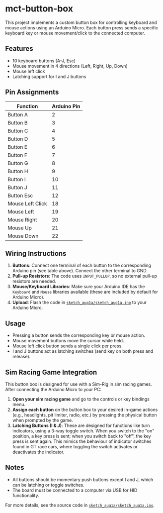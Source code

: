 # mct-button-box

This project implements a custom button box for controlling keyboard and mouse actions using an Arduino Micro. Each button press sends a specific keyboard key or mouse movement/click to the connected computer.

## Features

- 10 keyboard buttons (A-J, Esc)
- Mouse movement in 4 directions (Left, Right, Up, Down)
- Mouse left click
- Latching support for I and J buttons

## Pin Assignments

| Function         | Arduino Pin |
|------------------|------------|
| Button A         | 2          |
| Button B         | 3          |
| Button C         | 4          |
| Button D         | 5          |
| Button E         | 6          |
| Button F         | 7          |
| Button G         | 8          |
| Button H         | 9          |
| Button I         | 10         |
| Button J         | 11         |
| Button Esc       | 12         |
| Mouse Left Click | 18         |
| Mouse Left       | 19         |
| Mouse Right      | 20         |
| Mouse Up         | 21         |
| Mouse Down       | 22         |

## Wiring Instructions

1. **Buttons**: Connect one terminal of each button to the corresponding Arduino pin (see table above). Connect the other terminal to GND.
2. **Pull-up Resistors**: The code uses `INPUT_PULLUP`, so no external pull-up resistors are needed.
3. **Mouse/Keyboard Libraries**: Make sure your Arduino IDE has the `Keyboard` and `Mouse` libraries available (these are included by default for Arduino Micro).
4. **Upload**: Flash the code in [`sketch_aug1a/sketch_aug1a.ino`](sketch_aug1a/sketch_aug1a.ino) to your Arduino Micro.

## Usage

- Pressing a button sends the corresponding key or mouse action.
- Mouse movement buttons move the cursor while held.
- Mouse left click button sends a single click per press.
- I and J buttons act as latching switches (send key on both press and release).

## Sim Racing Game Integration

This button box is designed for use with a Sim-Rig in sim racing games. After connecting the Arduino Micro to your PC:

1. **Open your sim racing game** and go to the controls or key bindings menu.
2. **Assign each button** on the button box to your desired in-game actions (e.g., headlights, pit limiter, radio, etc.) by pressing the physical button when prompted by the game.
3. **Latching Buttons (I & J)**: These are designed for functions like turn indicators, using a 3-way toggle switch. When you switch to the "on" position, a key press is sent; when you switch back to "off", the key press is sent again. This mimics the behaviour of indicator switches found in GT race cars, where toggling the switch activates or deactivates the indicator.

## Notes

- All buttons should be momentary push buttons except I and J, which can be latching or toggle switches.
- The board must be connected to a computer via USB for HID functionality.

For more details, see the source code in [`sketch_aug1a/sketch_aug1a.ino`](sketch_aug1a/sketch_aug1a.ino).